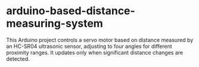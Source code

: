 # arduino-based-distance-measuring-system
 This Arduino project controls a servo motor based on distance measured by an HC-SR04 ultrasonic sensor, adjusting to four angles for different proximity ranges. It updates only when significant distance changes are detected.

